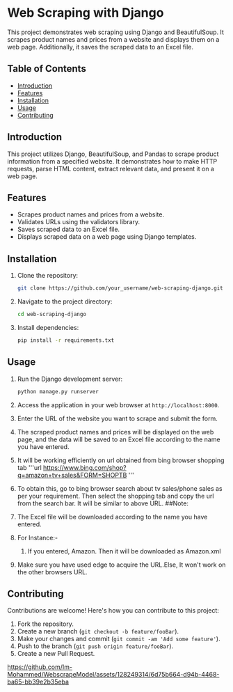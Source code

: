 # Web Scraping with Django

This project demonstrates web scraping using Django and BeautifulSoup. It scrapes product names and prices from a website and displays them on a web page. Additionally, it saves the scraped data to an Excel file.

## Table of Contents

- [Introduction](#introduction)
- [Features](#features)
- [Installation](#installation)
- [Usage](#usage)
- [Contributing](#contributing)

## Introduction

This project utilizes Django, BeautifulSoup, and Pandas to scrape product information from a specified website. It demonstrates how to make HTTP requests, parse HTML content, extract relevant data, and present it on a web page.

## Features

- Scrapes product names and prices from a website.
- Validates URLs using the validators library.
- Saves scraped data to an Excel file.
- Displays scraped data on a web page using Django templates.

## Installation

1. Clone the repository:

    ```bash
    git clone https://github.com/your_username/web-scraping-django.git
    ```

2. Navigate to the project directory:

    ```bash
    cd web-scraping-django
    ```

3. Install dependencies:

    ```bash
    pip install -r requirements.txt
    ```

## Usage

1. Run the Django development server:

    ```bash
    python manage.py runserver
    ```

2. Access the application in your web browser at `http://localhost:8000`.

3. Enter the URL of the website you want to scrape and submit the form.

4. The scraped product names and prices will be displayed on the web page, and the data will be saved to an Excel file according to the name you have entered.

5. It will be working efficiently on url obtained from bing browser shopping tab
   '''url
   https://www.bing.com/shop?q=amazon+tv+sales&FORM=SHOPTB
   '''
6. To obtain this, go to bing browser search about tv sales/phone sales as per your requirement. Then select the shopping tab and copy the url from the search bar. It will be similar to above URL.
##Note:
  1. The Excel file will be downloaded according to the name you have entered.
  2. For Instance:-
     1. If you entered, Amazon. Then it will be downloaded as Amazon.xml
  3. Make sure you have used edge to acquire the URL.Else, It won't work on the other browsers URL.
## Contributing

Contributions are welcome! Here's how you can contribute to this project:

1. Fork the repository.
2. Create a new branch (`git checkout -b feature/fooBar`).
3. Make your changes and commit (`git commit -am 'Add some feature'`).
4. Push to the branch (`git push origin feature/fooBar`).
5. Create a new Pull Request.

https://github.com/Im-Mohammed/WebscrapeModel/assets/128249314/6d75b664-d94b-4468-ba65-bb39e2b35eba
